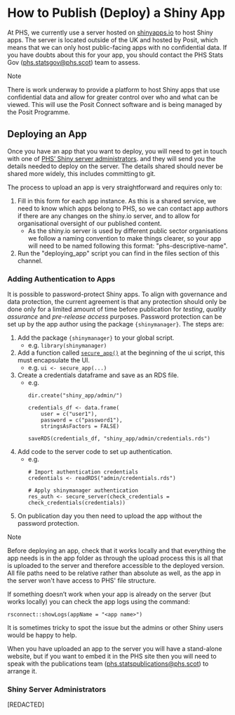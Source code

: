 # How to Publish (Deploy) a Shiny App

At PHS, we currently use a server hosted on [shinyapps.io](http://shinyapps.io) to host Shiny apps. The server is located outside of the UK and hosted by Posit, which means that we can only host public-facing apps with no confidential data. If you have doubts about this for your app, you should contact the PHS Stats Gov (phs.statsgov@phs.scot) team to assess. 

> [!NOTE]
> There is work underway to provide a platform to host Shiny apps that use confidential data and allow for greater control over who and what can be viewed. This will use the Posit Connect software and is being managed by the Posit Programme.

## Deploying an App

Once you have an app that you want to deploy, you will need to get in touch with one of [PHS’ Shiny server administrators](#shiny-server-administrators). and they will send you the details needed to deploy on the server. The details shared should never be shared more widely, this includes committing to git.  

The process to upload an app is very straightforward and requires only to: 

1. Fill in this form for each app instance. As this is a shared service, we need to know which apps belong to PHS, so we can contact app authors if there are any changes on the shiny.io server, and to allow for organisational oversight of our published content.
    - As the shiny.io server is used by different public sector organisations we follow a naming convention to make things clearer, so your app will need to be named following this format: "phs-descriptive-name".
2. Run the "deploying_app" script you can find in the files section of this channel.

### Adding Authentication to Apps

It is possible to password-protect Shiny apps. To align with governance and data protection, the current agreement is that any protection should only be done only for a limited amount of time before publication for _testing_, _quality assurance_ and _pre-release access_ purposes. Password protection can be set up by the app author using the package `{shinymanager}`. The steps are: 

1. Add the package `{shinymanager}` to your global script.
   - e.g. `library(shinymanager)`
2. Add a function called [`secure_app()`](https://search.r-project.org/CRAN/refmans/shinymanager/html/secure-app.html) at the beginning of the ui script, this must encapsulate the UI.
   - e.g. `ui <- secure_app(...)`
3. Create a credentials dataframe and save as an RDS file.
   - e.g.
     ```
     dir.create("shiny_app/admin/")

     credentials_df <- data.frame(
         user = c("user1"),
         password = c("password1"),
         stringsAsFactors = FALSE)

     saveRDS(credentials_df, "shiny_app/admin/credentials.rds")
     ```
4. Add code to the server code to set up authentication.
   - e.g.
     ```
     # Import authentication credentials
     credentials <- readRDS("admin/credentials.rds")

     # Apply shinymanager authentication
     res_auth <- secure_server(check_credentials = check_credentials(credentials))
     ``` 
5. On publication day you then need to upload the app without the password protection.

> [!NOTE]
> Before deploying an app, check that it works locally and that everything the app needs is in the app folder as through the upload process this is all that is uploaded to the server and therefore accessible to the deployed version.
> All file paths need to be relative rather than absolute as well, as the app in the server won't have access to PHS' file structure.  

If something doesn’t work when your app is already on the server (but works locally) you can check the app logs using the command:  

`rsconnect::showLogs(appName = "<app name>")`

It is sometimes tricky to spot the issue but the admins or other Shiny users would be happy to help. 

When you have uploaded an app to the server you will have a stand-alone website, but if you want to embed it in the PHS site then you will need to speak with the publications team (phs.statspublications@phs.scot) to arrange it.  

### Shiny Server Administrators

[REDACTED]
